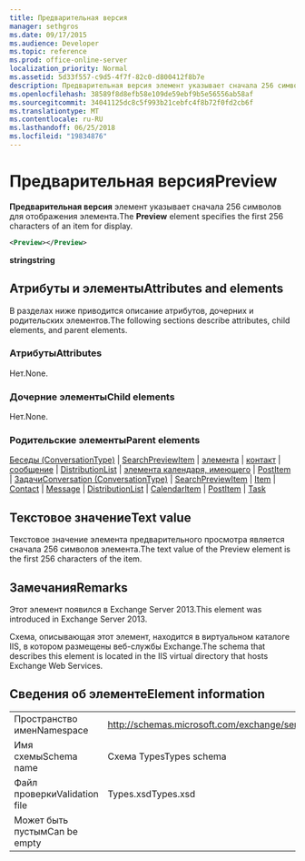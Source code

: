 ```yaml
---
title: Предварительная версия
manager: sethgros
ms.date: 09/17/2015
ms.audience: Developer
ms.topic: reference
ms.prod: office-online-server
localization_priority: Normal
ms.assetid: 5d33f557-c9d5-4f7f-82c0-d800412f8b7e
description: Предварительная версия элемент указывает сначала 256 символов для отображения элемента.
ms.openlocfilehash: 38589f8d8efb58e109de59ebf9b5e56556ab58af
ms.sourcegitcommit: 34041125dc8c5f993b21cebfc4f8b72f0fd2cb6f
ms.translationtype: MT
ms.contentlocale: ru-RU
ms.lasthandoff: 06/25/2018
ms.locfileid: "19834876"
---
```

# <a name="preview"></a><span data-ttu-id="b87ad-103">Предварительная версия</span><span class="sxs-lookup"><span data-stu-id="b87ad-103">Preview</span></span>

<span data-ttu-id="b87ad-104">**Предварительная версия** элемент указывает сначала 256 символов для отображения элемента.</span><span class="sxs-lookup"><span data-stu-id="b87ad-104">The **Preview** element specifies the first 256 characters of an item for display.</span></span> 
  
```XML
<Preview></Preview>
```

 <span data-ttu-id="b87ad-105">**string**</span><span class="sxs-lookup"><span data-stu-id="b87ad-105">**string**</span></span>
## <a name="attributes-and-elements"></a><span data-ttu-id="b87ad-106">Атрибуты и элементы</span><span class="sxs-lookup"><span data-stu-id="b87ad-106">Attributes and elements</span></span>

<span data-ttu-id="b87ad-107">В разделах ниже приводится описание атрибутов, дочерних и родительских элементов.</span><span class="sxs-lookup"><span data-stu-id="b87ad-107">The following sections describe attributes, child elements, and parent elements.</span></span>
  
### <a name="attributes"></a><span data-ttu-id="b87ad-108">Атрибуты</span><span class="sxs-lookup"><span data-stu-id="b87ad-108">Attributes</span></span>

<span data-ttu-id="b87ad-109">Нет.</span><span class="sxs-lookup"><span data-stu-id="b87ad-109">None.</span></span>
  
### <a name="child-elements"></a><span data-ttu-id="b87ad-110">Дочерние элементы</span><span class="sxs-lookup"><span data-stu-id="b87ad-110">Child elements</span></span>

<span data-ttu-id="b87ad-111">Нет.</span><span class="sxs-lookup"><span data-stu-id="b87ad-111">None.</span></span>
  
### <a name="parent-elements"></a><span data-ttu-id="b87ad-112">Родительские элементы</span><span class="sxs-lookup"><span data-stu-id="b87ad-112">Parent elements</span></span>

<span data-ttu-id="b87ad-113">[Беседы (ConversationType)](conversation-conversationtype.md) | [SearchPreviewItem](searchpreviewitem.md) | [элемента](item.md) | [контакт](contact.md) | [сообщение](message-ex15websvcsotherref.md) | [DistributionList](distributionlist.md) | [элемента календаря, имеющего](calendaritem.md)  |  [PostItem](postitem.md)  |  [Задачи](task.md)</span><span class="sxs-lookup"><span data-stu-id="b87ad-113">[Conversation (ConversationType)](conversation-conversationtype.md) | [SearchPreviewItem](searchpreviewitem.md) | [Item](item.md) | [Contact](contact.md) | [Message](message-ex15websvcsotherref.md) | [DistributionList](distributionlist.md) | [CalendarItem](calendaritem.md) | [PostItem](postitem.md) | [Task](task.md)</span></span>
  
## <a name="text-value"></a><span data-ttu-id="b87ad-114">Текстовое значение</span><span class="sxs-lookup"><span data-stu-id="b87ad-114">Text value</span></span>

<span data-ttu-id="b87ad-115">Текстовое значение элемента предварительного просмотра является сначала 256 символов элемента.</span><span class="sxs-lookup"><span data-stu-id="b87ad-115">The text value of the Preview element is the first 256 characters of the item.</span></span>
  
## <a name="remarks"></a><span data-ttu-id="b87ad-116">Замечания</span><span class="sxs-lookup"><span data-stu-id="b87ad-116">Remarks</span></span>

<span data-ttu-id="b87ad-117">Этот элемент появился в Exchange Server 2013.</span><span class="sxs-lookup"><span data-stu-id="b87ad-117">This element was introduced in Exchange Server 2013.</span></span>
  
<span data-ttu-id="b87ad-118">Схема, описывающая этот элемент, находится в виртуальном каталоге IIS, в котором размещены веб-службы Exchange.</span><span class="sxs-lookup"><span data-stu-id="b87ad-118">The schema that describes this element is located in the IIS virtual directory that hosts Exchange Web Services.</span></span>
  
## <a name="element-information"></a><span data-ttu-id="b87ad-119">Сведения об элементе</span><span class="sxs-lookup"><span data-stu-id="b87ad-119">Element information</span></span>

|||
|:-----|:-----|
|<span data-ttu-id="b87ad-120">Пространство имен</span><span class="sxs-lookup"><span data-stu-id="b87ad-120">Namespace</span></span>  <br/> |http://schemas.microsoft.com/exchange/services/2006/types  <br/> |
|<span data-ttu-id="b87ad-121">Имя схемы</span><span class="sxs-lookup"><span data-stu-id="b87ad-121">Schema name</span></span>  <br/> |<span data-ttu-id="b87ad-122">Схема Types</span><span class="sxs-lookup"><span data-stu-id="b87ad-122">Types schema</span></span>  <br/> |
|<span data-ttu-id="b87ad-123">Файл проверки</span><span class="sxs-lookup"><span data-stu-id="b87ad-123">Validation file</span></span>  <br/> |<span data-ttu-id="b87ad-124">Types.xsd</span><span class="sxs-lookup"><span data-stu-id="b87ad-124">Types.xsd</span></span>  <br/> |
|<span data-ttu-id="b87ad-125">Может быть пустым</span><span class="sxs-lookup"><span data-stu-id="b87ad-125">Can be empty</span></span>  <br/> ||
   

